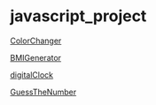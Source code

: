 # javascript_project
[ColorChanger](https://cuteankit.github.io/javascript_project/colorChanger/)

[BMIGenerator](https://cuteankit.github.io/javascript_project/BMIGenerator/)

[digitalClock](https://cuteankit.github.io/javascript_project/digitalClock/)

[GuessTheNumber](https://cuteankit.github.io/javascript_project/guessTheNumber/)
